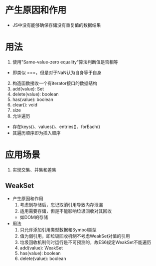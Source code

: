 # 产生原因和作用
- JS中没有能够确保存储没有重复值的数据结果

# 用法
1. 使用"Same-value-zero equality"算法判断值是否相等
  - 即类似 ===，但是对于NaN认为自身等于自身
2. 构造函数接收一个有iterator接口的数据结构
3. add(value): Set
4. delete(value): boolean
5. has(value): boolean
6. clear(): void
7. size
8. 允许遍历
  - 存在keys()、values()、entries()、forEach()
  - 其遍历顺序即为插入顺序

# 应用场景
1. 实现交集、并集和差集

## WeakSet
- 产生原因和作用
  1. 考虑到存储后，忘记取消引用导致内存泄漏
  2. 适用需要存储，但是不能影响垃圾回收对其回收
    - 如DOM的存储
- 用法
  1. 只允许添加引用类型数据和Symbol类型
  2. 值为弱引用，即垃圾回收机制不考虑WeakSet对值的引用
  3. 垃圾回收机制何时运行是不可预测的，故ES6规定WeakSet不能遍历
  4. add(value): WeakSet
  5. has(value): boolean
  6. delete(value): boolean